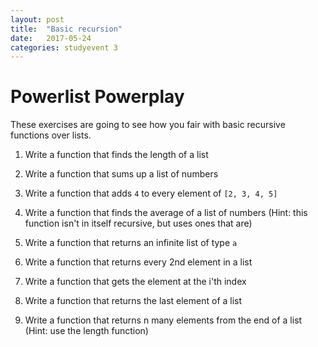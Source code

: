 ```yaml
---
layout: post
title:  "Basic recursion"
date:   2017-05-24
categories: studyevent 3
---
```


# Powerlist Powerplay
These exercises are going to see how you fair with basic recursive functions over lists.

1. Write a function that finds the length of a list

2. Write a function that sums up a list of numbers

3. Write a function that adds `4` to every element of `[2, 3, 4, 5]`

4. Write a function that finds the average of a list of numbers (Hint: this function isn't in itself recursive, but uses ones that are)

5. Write a function that returns an infinite list of type `a`

6. Write a function that returns every 2nd element in a list

7. Write a function that gets the element at the i'th index

8. Write a function that returns the last element of a list

9. Write a function that returns n many elements from the end of a list (Hint: use the length function)

```haskell

```
